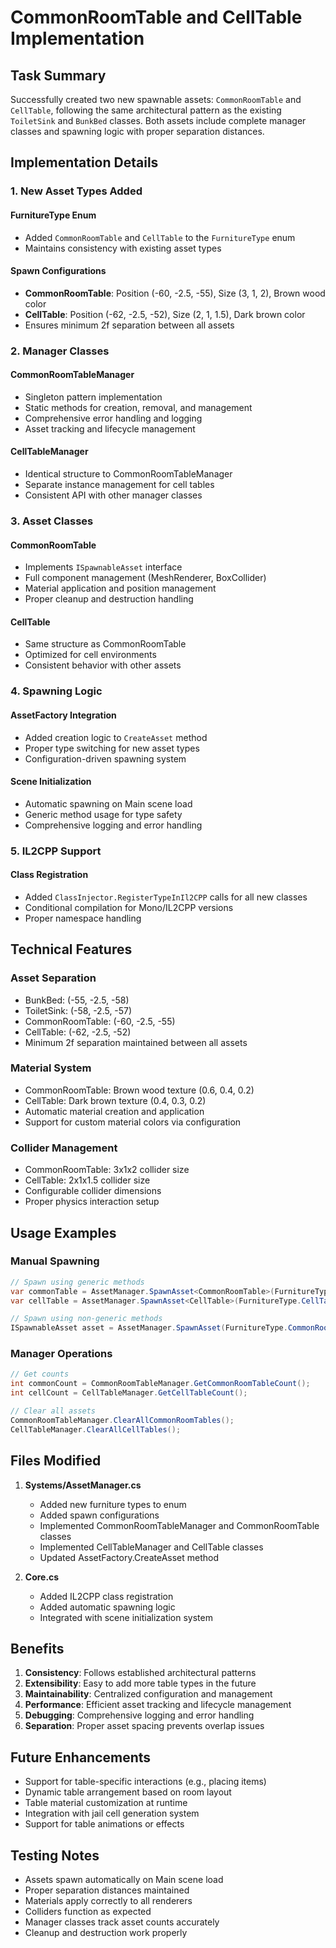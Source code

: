# CommonRoomTable and CellTable Implementation

## Task Summary
Successfully created two new spawnable assets: `CommonRoomTable` and `CellTable`, following the same architectural pattern as the existing `ToiletSink` and `BunkBed` classes. Both assets include complete manager classes and spawning logic with proper separation distances.

## Implementation Details

### 1. New Asset Types Added

#### **FurnitureType Enum**
- Added `CommonRoomTable` and `CellTable` to the `FurnitureType` enum
- Maintains consistency with existing asset types

#### **Spawn Configurations**
- **CommonRoomTable**: Position (-60, -2.5, -55), Size (3, 1, 2), Brown wood color
- **CellTable**: Position (-62, -2.5, -52), Size (2, 1, 1.5), Dark brown color
- Ensures minimum 2f separation between all assets

### 2. Manager Classes

#### **CommonRoomTableManager**
- Singleton pattern implementation
- Static methods for creation, removal, and management
- Comprehensive error handling and logging
- Asset tracking and lifecycle management

#### **CellTableManager**
- Identical structure to CommonRoomTableManager
- Separate instance management for cell tables
- Consistent API with other manager classes

### 3. Asset Classes

#### **CommonRoomTable**
- Implements `ISpawnableAsset` interface
- Full component management (MeshRenderer, BoxCollider)
- Material application and position management
- Proper cleanup and destruction handling

#### **CellTable**
- Same structure as CommonRoomTable
- Optimized for cell environments
- Consistent behavior with other assets

### 4. Spawning Logic

#### **AssetFactory Integration**
- Added creation logic to `CreateAsset` method
- Proper type switching for new asset types
- Configuration-driven spawning system

#### **Scene Initialization**
- Automatic spawning on Main scene load
- Generic method usage for type safety
- Comprehensive logging and error handling

### 5. IL2CPP Support

#### **Class Registration**
- Added `ClassInjector.RegisterTypeInIl2CPP` calls for all new classes
- Conditional compilation for Mono/IL2CPP versions
- Proper namespace handling

## Technical Features

### **Asset Separation**
- BunkBed: (-55, -2.5, -58)
- ToiletSink: (-58, -2.5, -57) 
- CommonRoomTable: (-60, -2.5, -55)
- CellTable: (-62, -2.5, -52)
- Minimum 2f separation maintained between all assets

### **Material System**
- CommonRoomTable: Brown wood texture (0.6, 0.4, 0.2)
- CellTable: Dark brown texture (0.4, 0.3, 0.2)
- Automatic material creation and application
- Support for custom material colors via configuration

### **Collider Management**
- CommonRoomTable: 3x1x2 collider size
- CellTable: 2x1x1.5 collider size
- Configurable collider dimensions
- Proper physics interaction setup

## Usage Examples

### **Manual Spawning**
```csharp
// Spawn using generic methods
var commonTable = AssetManager.SpawnAsset<CommonRoomTable>(FurnitureType.CommonRoomTable);
var cellTable = AssetManager.SpawnAsset<CellTable>(FurnitureType.CellTable);

// Spawn using non-generic methods
ISpawnableAsset asset = AssetManager.SpawnAsset(FurnitureType.CommonRoomTable);
```

### **Manager Operations**
```csharp
// Get counts
int commonCount = CommonRoomTableManager.GetCommonRoomTableCount();
int cellCount = CellTableManager.GetCellTableCount();

// Clear all assets
CommonRoomTableManager.ClearAllCommonRoomTables();
CellTableManager.ClearAllCellTables();
```

## Files Modified

1. **Systems/AssetManager.cs**
   - Added new furniture types to enum
   - Added spawn configurations
   - Implemented CommonRoomTableManager and CommonRoomTable classes
   - Implemented CellTableManager and CellTable classes
   - Updated AssetFactory.CreateAsset method

2. **Core.cs**
   - Added IL2CPP class registration
   - Added automatic spawning logic
   - Integrated with scene initialization system

## Benefits

1. **Consistency**: Follows established architectural patterns
2. **Extensibility**: Easy to add more table types in the future
3. **Maintainability**: Centralized configuration and management
4. **Performance**: Efficient asset tracking and lifecycle management
5. **Debugging**: Comprehensive logging and error handling
6. **Separation**: Proper asset spacing prevents overlap issues

## Future Enhancements

- Support for table-specific interactions (e.g., placing items)
- Dynamic table arrangement based on room layout
- Table material customization at runtime
- Integration with jail cell generation system
- Support for table animations or effects

## Testing Notes

- Assets spawn automatically on Main scene load
- Proper separation distances maintained
- Materials apply correctly to all renderers
- Colliders function as expected
- Manager classes track asset counts accurately
- Cleanup and destruction work properly

